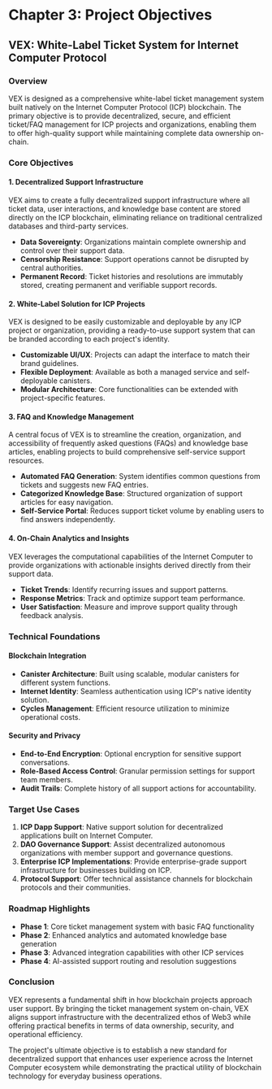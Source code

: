 # Chapter 3: Project Objectives

## VEX: White-Label Ticket System for Internet Computer Protocol

### Overview

VEX is designed as a comprehensive white-label ticket management system built natively on the Internet Computer Protocol (ICP) blockchain. The primary objective is to provide decentralized, secure, and efficient ticket/FAQ management for ICP projects and organizations, enabling them to offer high-quality support while maintaining complete data ownership on-chain.

### Core Objectives

#### 1. Decentralized Support Infrastructure

VEX aims to create a fully decentralized support infrastructure where all ticket data, user interactions, and knowledge base content are stored directly on the ICP blockchain, eliminating reliance on traditional centralized databases and third-party services.

- **Data Sovereignty**: Organizations maintain complete ownership and control over their support data.
- **Censorship Resistance**: Support operations cannot be disrupted by central authorities.
- **Permanent Record**: Ticket histories and resolutions are immutably stored, creating permanent and verifiable support records.

#### 2. White-Label Solution for ICP Projects

VEX is designed to be easily customizable and deployable by any ICP project or organization, providing a ready-to-use support system that can be branded according to each project's identity.

- **Customizable UI/UX**: Projects can adapt the interface to match their brand guidelines.
- **Flexible Deployment**: Available as both a managed service and self-deployable canisters.
- **Modular Architecture**: Core functionalities can be extended with project-specific features.

#### 3. FAQ and Knowledge Management

A central focus of VEX is to streamline the creation, organization, and accessibility of frequently asked questions (FAQs) and knowledge base articles, enabling projects to build comprehensive self-service support resources.

- **Automated FAQ Generation**: System identifies common questions from tickets and suggests new FAQ entries.
- **Categorized Knowledge Base**: Structured organization of support articles for easy navigation.
- **Self-Service Portal**: Reduces support ticket volume by enabling users to find answers independently.

#### 4. On-Chain Analytics and Insights

VEX leverages the computational capabilities of the Internet Computer to provide organizations with actionable insights derived directly from their support data.

- **Ticket Trends**: Identify recurring issues and support patterns.
- **Response Metrics**: Track and optimize support team performance.
- **User Satisfaction**: Measure and improve support quality through feedback analysis.

### Technical Foundations

#### Blockchain Integration

- **Canister Architecture**: Built using scalable, modular canisters for different system functions.
- **Internet Identity**: Seamless authentication using ICP's native identity solution.
- **Cycles Management**: Efficient resource utilization to minimize operational costs.

#### Security and Privacy

- **End-to-End Encryption**: Optional encryption for sensitive support conversations.
- **Role-Based Access Control**: Granular permission settings for support team members.
- **Audit Trails**: Complete history of all support actions for accountability.

### Target Use Cases

1. **ICP Dapp Support**: Native support solution for decentralized applications built on Internet Computer.
2. **DAO Governance Support**: Assist decentralized autonomous organizations with member support and governance questions.
3. **Enterprise ICP Implementations**: Provide enterprise-grade support infrastructure for businesses building on ICP.
4. **Protocol Support**: Offer technical assistance channels for blockchain protocols and their communities.

### Roadmap Highlights

- **Phase 1**: Core ticket management system with basic FAQ functionality
- **Phase 2**: Enhanced analytics and automated knowledge base generation
- **Phase 3**: Advanced integration capabilities with other ICP services
- **Phase 4**: AI-assisted support routing and resolution suggestions

### Conclusion

VEX represents a fundamental shift in how blockchain projects approach user support. By bringing the ticket management system on-chain, VEX aligns support infrastructure with the decentralized ethos of Web3 while offering practical benefits in terms of data ownership, security, and operational efficiency.

The project's ultimate objective is to establish a new standard for decentralized support that enhances user experience across the Internet Computer ecosystem while demonstrating the practical utility of blockchain technology for everyday business operations. 